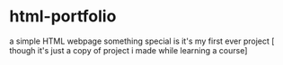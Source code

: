 # html-portfolio
a simple HTML webpage something special is it's my first ever project [ though it's just a copy of project i made while learning a course]
